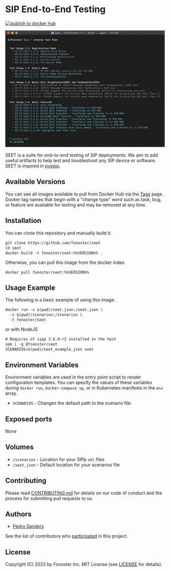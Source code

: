 # SIP End-to-End Testing

[![publish to docker hub](https://github.com/fonoster/seet/actions/workflows/gh-docker.yml/badge.svg)](https://github.com/fonoster/seet/actions/workflows/gh-docker.yml)

<img src="test_example.png" />

SEET is a suite for end-to-end testing of SIP deployments. We aim to add useful artifacts to help test and troubleshoot any SIP device or software. SEET is inspired in [pysipp](https://github.com/SIPp/pysipp).

## Available Versions

You can see all images available to pull from Docker Hub via the [Tags](https://hub.docker.com/repository/docker/fonoster/seet) page. Docker tag names that begin with a "change type" word such as task, bug, or feature are available for testing and may be removed at any time.

## Installation

You can clone this repository and manually build it.

```
git clone https://github.com/fonoster/seet
cd seet
docker build -t fonoster/seet:%%VERSION%% .
```

Otherwise, you can pull this image from the docker index.

```
docker pull fonoster/seet:%%VERSION%%
```

## Usage Example

The following is a basic example of using this image.

```
docker run -v $(pwd)/seet.json:/seet.json \
  -v $(pwd)/scenarios:/scenarios \
  -t fonoster/seet
```

or with NodeJS

```
# Requires of sipp 3.6.0-r2 installed in the host
npm i -g @fonoster/seet
SCENARIOS=$(pwd)/seet_example.json seet
```

## Environment Variables

Environment variables are used in the entry point script to render configuration templates. You can specify the values of these variables during `docker run`, `docker-compose up`, or in Kubernetes manifests in the `env` array.

- `SCENARIOS` - Changes the default path to the scenario file.

## Exposed ports

None

## Volumes

- `/scenarios` - Location for your SIPp `xml` files
- `/seet.json` - Default location for your scenarios file

## Contributing

Please read [CONTRIBUTING.md](https://github.com/fonoster/fonoster/blob/master/CONTRIBUTING.md) for details on our code of conduct and the process for submitting pull requests to us.

## Authors

- [Pedro Sanders](https://github.com/psanders)

See the list of contributors who [participated](https://github.com/fonoster/seet/contributors) in this project.

## License

Copyright (C) 2022 by Fonoster Inc. MIT License (see [LICENSE](https://github.com/fonoster/fonoster/blob/master/LICENSE) for details).
